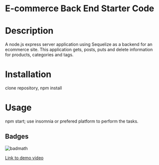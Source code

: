 # E-commerce Back End Starter Code

# Description
A node.js express server application using Sequelize as a backend for an ecommerce site.  This application gets, posts, puts and delete information for products, categories and tags.

# Installation 
  clone repository, npm install
  
# Usage
  npm start; use insomnia or prefered platform to perform the tasks.
  
## Badges
![badmath](https://img.shields.io/github/languages/top/nielsenjared/badmath)

<a href="https://drive.google.com/file/d/1q4Gj2AIawX4-MG8YwVDVN2loJa0kaPB9/view">Link to demo video</a><br>

 
